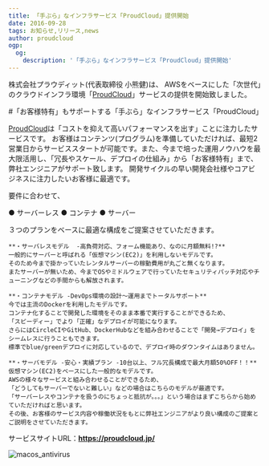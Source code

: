 ```yaml
---
title: 「手ぶら」なインフラサービス「ProudCloud」提供開始
date: 2016-09-28
tags: お知らせ,リリース,news
author: proudcloud
ogp:
  og:
    description: '「手ぶら」なインフラサービス「ProudCloud」提供開始'
---
```


株式会社プラウディット(代表取締役 小熊健)は、
AWSをベースにした「次世代」のクラウドインフラ環境「[ProudCloud](https://proudcloud.jp/)」サービスの提供を開始致しました。


#「お客様特有」もサポートする「手ぶら」なインフラサービス「ProudCloud」


[ProudCloud](https://proudcloud.jp/)は「コストを抑えて高いパフォーマンスを出す」ことに注力したサービスです。
お客様はコンテンツ(プログラム)を準備していただければ、最短2営業日からサービススタートが可能です。また、今まで培った運用ノウハウを最大限活用し、「冗長やスケール、デプロイの仕組み」から「お客様特有」まで、弊社エンジニアがサポート致します。
開発サイクルの早い開発会社様やコアビジネスに注力したいお客様に最適です。

要件に合わせて、

● サーバーレス
● コンテナ
● サーバー

３つのプランをベースに最適な構成をご提案させていただきます。

```
**・サーバレスモデル  -高負荷対応、フォーム機能あり、なのに月額無料!?**
一般的にサーバーと呼ばれる「仮想マシン(EC2)」を利用しないモデルです。
そのため今まで掛かっていたレンタルサーバーの稼動費用が丸ごと無くなります。
またサーバーが無いため、今までOSやミドルウェアで行っていたセキュリティパッチ対応やチューニングなどの手間からも解放されます。

**・コンテナモデル -DevOps環境の設計〜運用までトータルサポート**
今では主流のDockerを利用したモデルです。
コンテナ化することで開発した環境をそのまま本番で実行することができるため、
「スピーディー」でより「正確」なデプロイが可能になります。
さらにはCircleCIやGitHub、DockerHubなどを組み合わせることで「開発→デプロイ」をシームレスに行うこともできます。
標準でblue/greenデプロイに対応しているので、デプロイ時のダウンタイムはありません。

**・サーバモデル -安心・実績プラン -10台以上、フル冗長構成で最大月額50%OFF！！**
仮想マシン(EC2)をベースにした一般的なモデルです。
AWSの様々なサービスと組み合わせることができるため、
「どうしてもサーバーでないと難しい」などの場合はこちらのモデルが最適です。
「サーバーレスやコンテナを扱うのにちょっと抵抗が。。。」という場合はまずこちらから始めていただければと思います。
その後、お客様のサービス内容や稼働状況をもとに弊社エンジニアがより良い構成のご提案とご説明をさせていただきます。
```


サービスサイトURL：**https://proudcloud.jp/**

![macos_antivirus](./2016/0928_releae/ProudCloud_site.png)




